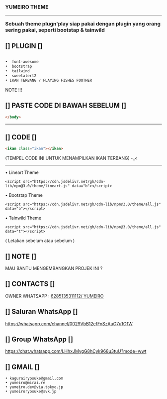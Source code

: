 

<h3><strong>
YUMEIRO THEME
<hr>
Sebuah theme plugn'play siap pakai dengan plugin yang orang sering pakai, seperti bootstap & tainwild

</strong></h3>


## [] PLUGIN []

```html

•  font-awesome
•  bootstrap
•  tailwind
•  sweetalert2
• IKAN TERBANG / FLAYING FISHES FOOTHER
```

NOTE !!!

## [] PASTE CODE DI BAWAH SEBELUM []
```html 
</body>
```
<hr>

## [] CODE []

```html 
<ikan class="ikan"></ikan>
```

(TEMPEL CODE INI UNTUK MENAMPILKAN IKAN TERBANG) -_<

<hr>

• Lineart Theme
```
<script src="https://cdn.jsdelivr.net/gh/cdn-lib/npm@3.0/theme/lineart.js" data="b"></script>
```
• Bootstap Theme
```
<script src="https://cdn.jsdelivr.net/gh/cdn-lib/npm@3.0/theme/all.js" data="b"></script>
```
• Tainwild Theme
```
<script src="https://cdn.jsdelivr.net/gh/cdn-lib/npm@3.0/theme/all.js" data="t"></script>
```
( Letakan sebelum <body> atau sebelum </body> )




## [] NOTE []

MAU BANTU MENGEMBANGKAN PROJEK INI ?

## [] CONTACTS []

OWNER WHATSAPP : <a class="btn" href="https://wa.me/6285135311112"> 6285135311112/ YUMEIRO</a><br>

## [] Saluran WhatsApp []
https://whatsapp.com/channel/0029VbB12efFnSzAuG7u1O1W

## [] Group WhatsApp []
https://chat.whatsapp.com/LHhxJMygG8hCyk968u3tuU?mode=wwt

## [] GMAIL []

```
• kagurairyosuke@gmail.com
• yumeiro@mirai.re
• yumeiro.dev@via.tokyo.jp
• yumeiroryosuke@svk.jp
```
        
